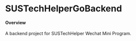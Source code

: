 # SUSTechHelperGoBackend

#### Overview

A backend project for SUSTechHelper Wechat Mini Program.  
